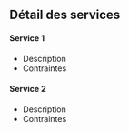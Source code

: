 
## Détail des services

#### Service 1

* Description  
* Contraintes  

#### Service 2

* Description  
* Contraintes  
